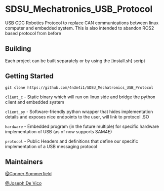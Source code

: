 # SDSU_Mechatronics_USB_Protocol

USB CDC Robotics Protocol to replace CAN communications between linux computer and embedded system.
This is also intended to abandon ROS2 based protocol from before 

## Building

Each project can be built separately or by using the [install.sh] script

## Getting Started

    git clone https://github.com/4n3m4i1/SDSU_Mechatronics_USB_Protocol

`client_c` - Static binary which will run on linux side and bridge the python client and embedded system

`client_py` - Software-friendly python wrapper that hides implementation details and exposes nice endpoints to the user, will link to protocol .SO

`hardware` - Embedded program (in the future multiple) for specific hardware implementation of USB (as of now supports SAM4E)   

`protocol` - Public Headers and definitions that define our specific implementation of a USB messaging protocol

## Maintainers

[@Conner Sommerfield](https://github.com/Repo-Factory/)  

[@Joseph De Vico](https://github.com/4n3m4i1)  

